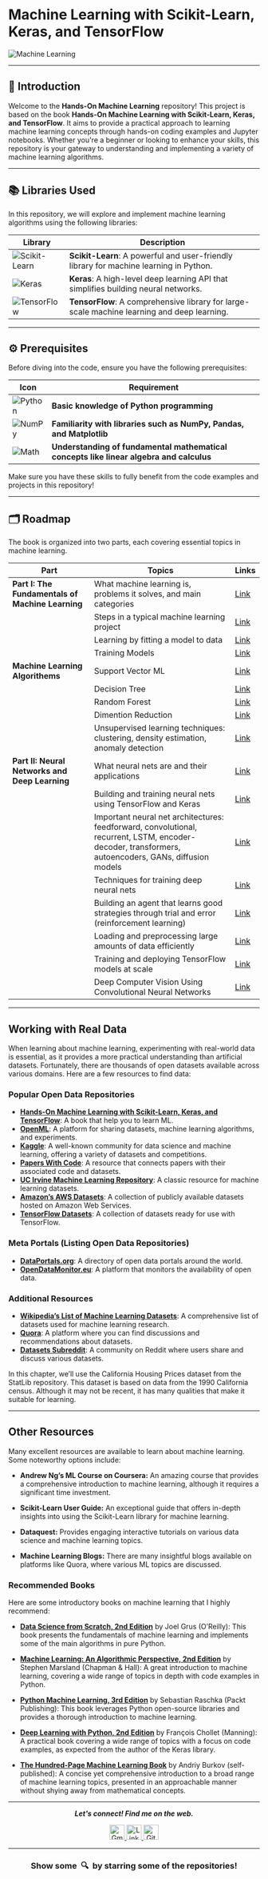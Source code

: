 #  Machine Learning with Scikit-Learn, Keras, and TensorFlow
![Machine Learning](https://github.com/user-attachments/assets/8ca8cecd-d6bd-46f7-acd9-6329711d0280)




---

## 🌟 Introduction
Welcome to the **Hands-On Machine Learning** repository! This project is based on the book **Hands-On Machine Learning with Scikit-Learn, Keras, and TensorFlow**. It aims to provide a practical approach to learning machine learning concepts through hands-on coding examples and Jupyter notebooks. Whether you're a beginner or looking to enhance your skills, this repository is your gateway to understanding and implementing a variety of machine learning algorithms.

---

## 📚 Libraries Used

In this repository, we will explore and implement machine learning algorithms using the following libraries:

| Library | Description |
|---------|-------------|
| ![Scikit-Learn](https://upload.wikimedia.org/wikipedia/commons/0/05/Scikit_learn_logo_small.svg) | **Scikit-Learn**: A powerful and user-friendly library for machine learning in Python. |
| ![Keras](https://github.com/user-attachments/assets/d57811d4-fcc5-4c72-a27a-540695b3edab) | **Keras**: A high-level deep learning API that simplifies building neural networks. |
| ![TensorFlow](https://github.com/user-attachments/assets/bc43e48b-96e1-4b60-93b8-2e309598ab4b) | **TensorFlow**: A comprehensive library for large-scale machine learning and deep learning. |



---

## ⚙️ Prerequisites

Before diving into the code, ensure you have the following prerequisites:

| Icon | Requirement |
|------|-------------|
| ![Python](https://img.icons8.com/ios-filled/50/000000/python.png) | **Basic knowledge of Python programming** |
| ![NumPy](https://github.com/user-attachments/assets/da7ca6b5-1ab1-41dd-b6ac-cb918db7efa2) | **Familiarity with libraries such as NumPy, Pandas, and Matplotlib** |
| ![Math](https://img.icons8.com/ios-filled/50/000000/math.png) | **Understanding of fundamental mathematical concepts like linear algebra and calculus** |

Make sure you have these skills to fully benefit from the code examples and projects in this repository!

---

## 🗂️ Roadmap

The book is organized into two parts, each covering essential topics in machine learning.

| Part                                      | Topics                                                                                  | Links   |
|-------------------------------------------|-----------------------------------------------------------------------------------------|---------|
| **Part I: The Fundamentals of Machine Learning** | What machine learning is, problems it solves, and main categories                     | [Link](https://github.com/NimraAslamkhan/MachineLearning-Guide/tree/main/What%20machine%20learning%20is%2C%20problems%20it%20solves%2C%20and%20main%20categories) |
|                                           | Steps in a typical machine learning project                                             | [Link](https://github.com/NimraAslamkhan/MachineLearning-Guide/blob/main/MLproject%20guide/Steps_of_machine_learning_project%20(1).ipynb) |
|                                           | Learning by fitting a model to data                                                    | [Link](https://github.com/NimraAslamkhan/MachineLearning-Guide/tree/main/Learning%20by%20fitting%20a%20model%20to%20data) |
|                                           | Training Models                                                               | [Link](https://github.com/NimraAslamkhan/MachineLearning-Guide/tree/main/Traning%20models) |
| **Machine Learning Algorithems**         | Support Vector ML                     | [Link](https://github.com/NimraAslamkhan/MachineLearning-Guide/tree/main/Support%20Vector%20ML) |
|                                          |   Decision Tree                       | [Link](https://github.com/NimraAslamkhan/MachineLearning-Guide/tree/main/Decision%20Tree) |
|                                          |  Random Forest                       | [Link](https://github.com/NimraAslamkhan/MachineLearning-Guide/tree/main/Random%20Forests)
|                                          | Dimention Reduction    | [Link](https://github.com/NimraAslamkhan/MachineLearning-Guide/tree/main/Dimensionally%20Reduction) |
|                                          | Unsupervised learning techniques: clustering, density estimation, anomaly detection     | [Link](https://github.com/NimraAslamkhan/MachineLearning-Guide/tree/main/Unsupervised%20learning%20techniques%3A%20clustering%2C%20density%20estimation%2C%20anomaly%20detection) |
| **Part II: Neural Networks and Deep Learning** | What neural nets are and their applications                                            | [Link](https://github.com/NimraAslamkhan/MachineLearning-Guide/tree/main/neural%20nets%20are%20and%20their%20applications) |
|                                           | Building and training neural nets using TensorFlow and Keras                           | [Link](https://github.com/NimraAslamkhan/MachineLearning-Guide/tree/main/Building%20and%20training%20neural%20nets%20using%20TensorFlow%20and%20Keras) |
|                                           | Important neural net architectures: feedforward, convolutional, recurrent, LSTM, encoder-decoder, transformers, autoencoders, GANs, diffusion models | [Link](#) |
|                                           | Techniques for training deep neural nets                                                | [Link](#) |
|                                           | Building an agent that learns good strategies through trial and error (reinforcement learning) | [Link](#) |
|                                           | Loading and preprocessing large amounts of data efficiently                            | [Link](https://github.com/NimraAslamkhan/MachineLearning-Guide/tree/main/Loading%20and%20preprocessing%20large%20amounts%20of%20data%20efficiently) |
|                                           | Training and deploying TensorFlow models at scale                                      | [Link](#) |
|                                           | Deep Computer Vision Using Convolutional Neural Networks                               | [Link](https://github.com/NimraAslamkhan/MachineLearning-Guide/tree/main/Deep%20Computer%20Vision%20Using%20Convolutional%20Neural%20Networks) |

---
## Working with Real Data

When learning about machine learning, experimenting with real-world data is essential, as it provides a more practical understanding than artificial datasets. Fortunately, there are thousands of open datasets available across various domains. Here are a few resources to find data:

### Popular Open Data Repositories
- **[Hands-On Machine Learning with Scikit-Learn, Keras, and TensorFlow](https://learning.oreilly.com/library/view/-/9781492032632/?_gl=1*1wnadcf*_ga*MjA2OTAyNTAwNy4xNzI5MjMxNTUx*_ga_092EL089CH*MTcyOTIzMTU1MS4xLjEuMTcyOTIzMTcxMC42MC4wLjA.)**: A book that help you to learn ML.
- **[OpenML](https://www.openml.org)**: A platform for sharing datasets, machine learning algorithms, and experiments.
- **[Kaggle](https://www.kaggle.com/datasets)**: A well-known community for data science and machine learning, offering a variety of datasets and competitions.
- **[Papers With Code](https://paperswithcode.com/datasets)**: A resource that connects papers with their associated code and datasets.
- **[UC Irvine Machine Learning Repository](https://archive.ics.uci.edu/ml/index.php)**: A classic resource for machine learning datasets.
- **[Amazon’s AWS Datasets](https://registry.opendata.aws)**: A collection of publicly available datasets hosted on Amazon Web Services.
- **[TensorFlow Datasets](https://www.tensorflow.org/datasets)**: A collection of datasets ready for use with TensorFlow.

### Meta Portals (Listing Open Data Repositories)

- **[DataPortals.org](https://dataportals.org)**: A directory of open data portals around the world.
- **[OpenDataMonitor.eu](https://opendatamonitor.eu)**: A platform that monitors the availability of open data.

### Additional Resources

- **[Wikipedia’s List of Machine Learning Datasets](https://en.wikipedia.org/wiki/List_of_datasets_for_machine_learning_research)**: A comprehensive list of datasets used for machine learning research.
- **[Quora](https://www.quora.com)**: A platform where you can find discussions and recommendations about datasets.
- **[Datasets Subreddit](https://www.reddit.com/r/datasets/)**: A community on Reddit where users share and discuss various datasets.

In this chapter, we’ll use the California Housing Prices dataset from the StatLib repository. This dataset is based on data from the 1990 California census. Although it may not be recent, it has many qualities that make it suitable for learning.


---
## Other Resources

Many excellent resources are available to learn about machine learning. Some noteworthy options include:

- **Andrew Ng’s ML Course on Coursera:** An amazing course that provides a comprehensive introduction to machine learning, although it requires a significant time investment.

- **Scikit-Learn User Guide:** An exceptional guide that offers in-depth insights into using the Scikit-Learn library for machine learning.

- **Dataquest:** Provides engaging interactive tutorials on various data science and machine learning topics.

- **Machine Learning Blogs:** There are many insightful blogs available on platforms like Quora, where various ML topics are discussed.

### Recommended Books

Here are some introductory books on machine learning that I highly recommend:

- **[Data Science from Scratch, 2nd Edition](https://www.oreilly.com/library/view/data-science-from/9781492041139/)** by Joel Grus (O’Reilly): This book presents the fundamentals of machine learning and implements some of the main algorithms in pure Python.

- **[Machine Learning: An Algorithmic Perspective, 2nd Edition](https://www.routledge.com/Machine-Learning-An-Algorithmic-Perspective-2nd-Edition/Marsland/p/book/9781138742472)** by Stephen Marsland (Chapman & Hall): A great introduction to machine learning, covering a wide range of topics in depth with code examples in Python.

- **[Python Machine Learning, 3rd Edition](https://www.packtpub.com/product/python-machine-learning-third-edition/9781838822392)** by Sebastian Raschka (Packt Publishing): This book leverages Python open-source libraries and provides a thorough introduction to machine learning.

- **[Deep Learning with Python, 2nd Edition](https://www.manning.com/books/deep-learning-with-python-second-edition)** by François Chollet (Manning): A practical book covering a wide range of topics with a focus on code examples, as expected from the author of the Keras library.

- **[The Hundred-Page Machine Learning Book](https://themlbook.com/)** by Andriy Burkov (self-published): A concise yet comprehensive introduction to a broad range of machine learning topics, presented in an approachable manner without shying away from mathematical concepts.

---


<p align="center">
  <b><i>Let's connect! Find me on the web.</i></b>
</p>

<p align="center">
  <a href="mailto:nimraaslam3132@gmail.com">
    <img height="30" src="https://img.shields.io/badge/gmail-c14438?style=for-the-badge&logo=gmail&logoColor=white" alt="Gmail" />
  </a>
  <a href="https://www.linkedin.com/in/nimra-aslam-9652b3247">
    <img height="30" src="https://img.shields.io/badge/linkedin-0077b5?style=for-the-badge&logo=linkedin&logoColor=white" alt="LinkedIn" />
  </a>
  <a href="https://github.com/NimraAslamkhan">
    <img height="30" src="https://img.shields.io/badge/github-333?style=for-the-badge&logo=github&logoColor=white" alt="GitHub" />
  </a>
</p>

<hr />

<h3 align="center">Show some &nbsp;🔍&nbsp; by starring some of the repositories!</h3>

